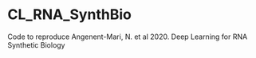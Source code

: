 # CL_RNA_SynthBio
 Code to reproduce Angenent-Mari, N. et al 2020. Deep Learning for RNA Synthetic Biology
